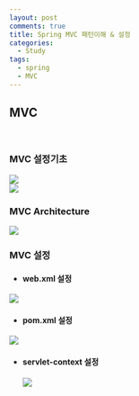 ```yaml
---
layout: post
comments: true
title: Spring MVC 패턴이해 & 설정
categories: 
  - Study
tags:
  - spring
  - MVC
---
```


<h2>MVC</h2><br>

   <h3>MVC 설정기초</h3>
   <img src="https://user-images.githubusercontent.com/38278723/40573540-a116067c-60fd-11e8-857f-f377041c96dd.PNG"><br>
   <img src="https://user-images.githubusercontent.com/38278723/40573603-bfa54e9e-60fe-11e8-81ac-f3cfa1e3f95a.PNG">
   
   <h3>MVC Architecture</h3>
   <img src="https://user-images.githubusercontent.com/38278723/40573562-e60e9bfe-60fd-11e8-89ab-82ddd05f941e.PNG">  
   
   <h3>MVC 설정</h3>
   <ul>   
    <li>
      <h4>web.xml 설정</h4>      
    </li>
   </ul>
    <img src="https://user-images.githubusercontent.com/38278723/40573679-c44220fc-60ff-11e8-9770-bf3371336f54.PNG">
    
   <ul>  
    <li>
      <h4>pom.xml 설정</h4>      
    </li>
   </ul>
    <img src="https://user-images.githubusercontent.com/38278723/40573690-ef22a2b0-60ff-11e8-87bb-122ad6eaddae.PNG">
   <ul>
    <li>
      <h4>servlet-context 설정</h4>     
    </li>   
     <img src="https://user-images.githubusercontent.com/38278723/40573697-0c8687b8-6100-11e8-8c0b-8a52c473fbee.PNG">
   </ul>
   
   

  
